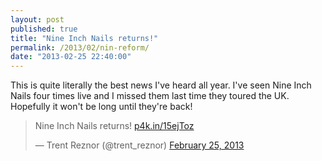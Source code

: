 ```yaml
---
layout: post
published: true
title: "Nine Inch Nails returns!"
permalink: /2013/02/nin-reform/
date: "2013-02-25 22:40:00"
---
```


<p>This is quite literally the best news I've heard all year. I've seen Nine Inch Nails four times live and I missed them last time they toured the UK. Hopefully it won't be long until they're back!</p>

<blockquote class="twitter-tweet tw-align-center" data-cards="hidden"><p>Nine Inch Nails returns! <a href="http://t.co/5E7k77EIbB" title="http://p4k.in/15ejToz">p4k.in/15ejToz</a></p>&mdash; Trent Reznor (@trent_reznor) <a href="https://twitter.com/trent_reznor/status/306059428627615744">February 25, 2013</a></blockquote>
<script async src="//platform.twitter.com/widgets.js" charset="utf-8"></script>